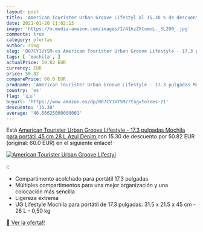 ```yaml
---
layout: post
title: 'American Tourister Urban Groove Lifestyl al 15.30 % de descuento'
date: 2021-01-20 11:02:13
image: 'https://m.media-amazon.com/images/I/41hzZXtumoL._SL200_.jpg'
comments: true
category: ofertas
author: ring
slug: 'B07CY1VYSM-es American Tourister Urban Groove Lifestyle - 17.3 pulgadas...'
tags: [ 'mochila', ]
actualPrice: 50.82 EUR
currency: EUR
price: 50.82
comparePrice: 60.0 EUR
prodname: 'American Tourister Urban Groove Lifestyle - 17.3 pulgadas Mochila para portátil 45 cm  28 L  Azul  Denim '
country: 'es'
flag: '🇪🇸'
buyurl: 'https://www.amazon.es/dp/B07CY1VYSM/?tag=tolees-21'
descuento: '15.30'
average: '46.66625000000001'
---
```


Está [American Tourister Urban Groove Lifestyle - 17.3 pulgadas Mochila para portátil 45 cm  28 L  Azul  Denim ](https://www.amazon.es/dp/B07CY1VYSM/?tag=tolees-21) con 15.30 de descuento por 50.82 EUR (original: 60.0 EUR) en el siguiente enlace!

[![American Tourister Urban Groove Lifestyl](https://m.media-amazon.com/images/I/41hzZXtumoL._SL200_.jpg)](https://www.amazon.es/dp/B07CY1VYSM/?tag=tolees-21)

ℹ️:

- Compartimento acolchado para portátil 17.3 pulgadas
- Múltiples compartimentos para una mejor organización y una colocación más sencilla
- Ligereza extrema
- UG Lifestyle Mochila para portátil de 17.3 pulgadas: 31.5 x 21.5 x 45 cm - 28 L - 0,50 kg

[🛒 Ver la oferta!!](https://www.amazon.es/dp/B07CY1VYSM/?tag=tolees-21)

